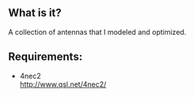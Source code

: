 
What is it?  
-----------------------------------
A collection of antennas that I modeled and optimized.  
  
 
Requirements:  
------------------ 
* 4nec2  
http://www.qsl.net/4nec2/
  
